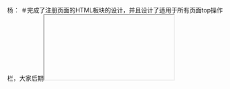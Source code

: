 杨：
＃完成了注册页面的HTML板块的设计，并且设计了适用于所有页面top操作栏，大家后期<iframe>，因为通用的，所以大家后期在该。除此以外，我建议大家一起共用一个CSS框架样板。
	js我刚学完，7.23我把JS交互的部分先写上去，后端麻烦看一看合不合要求，现在还没有加上（vue.js明天再完善一下）

##个人感觉学起来花时间，有点费劲，还是边学边改比较好一点。然后其他的麻烦后端提要求，有错误的地方赶快指出来，我会立刻做出调整。
##还有一个推荐的网站，个人之前就看到了，特别喜欢的一个配色网站http://zhongguose.com



